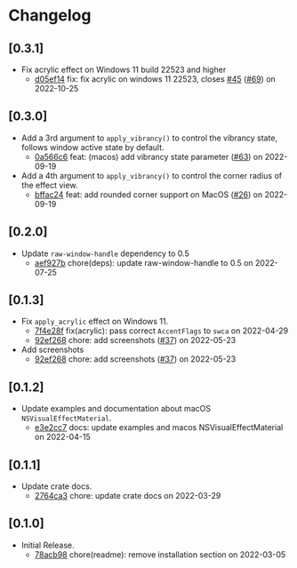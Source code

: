# Changelog

## \[0.3.1]

- Fix acrylic effect on Windows 11 build 22523 and higher
  - [d05ef14](https://github.com/tauri-apps/window-vibrancy/commit/d05ef146b94a8ca66e091e62be112a1c57d14563) fix: fix acrylic on windows 11 22523, closes [#45](https://github.com/tauri-apps/window-vibrancy/pull/45) ([#69](https://github.com/tauri-apps/window-vibrancy/pull/69)) on 2022-10-25

## \[0.3.0]

- Add a 3rd argument to `apply_vibrancy()` to control the vibrancy state, follows window active state by default.
  - [0a566c6](https://github.com/tauri-apps/window-vibrancy/commit/0a566c6cefca0371ce0e19cce8b9c7c7a7ae1f12) feat: (macos) add vibrancy state parameter ([#63](https://github.com/tauri-apps/window-vibrancy/pull/63)) on 2022-09-19
- Add a 4th argument to `apply_vibrancy()` to control the corner radius of the effect view.
  - [bffac24](https://github.com/tauri-apps/window-vibrancy/commit/bffac24a783dfd6c4d147d7bed6d5abc1d126acf) feat: add rounded corner support on MacOS  ([#26](https://github.com/tauri-apps/window-vibrancy/pull/26)) on 2022-09-19

## \[0.2.0]

- Update `raw-window-handle` dependency to 0.5
  - [aef927b](https://github.com/tauri-apps/window-vibrancy/commit/aef927b7378e834c2b14df13de785770c812c8a0) chore(deps): update raw-window-handle to 0.5 on 2022-07-25

## \[0.1.3]

- Fix `apply_acrylic` effect on Windows 11.
  - [7f4e28f](https://github.com/tauri-apps/window-vibrancy/commit/7f4e28fba82bfc70673cc48ca1aabec2356bdccd) fix(acrylic): pass correct `AccentFlags` to `swca` on 2022-04-29
  - [92ef268](https://github.com/tauri-apps/window-vibrancy/commit/92ef268006686fcdc9b8a3dd09d2b71b5140bd7f) chore: add screenshots ([#37](https://github.com/tauri-apps/window-vibrancy/pull/37)) on 2022-05-23
- Add screenshots
  - [92ef268](https://github.com/tauri-apps/window-vibrancy/commit/92ef268006686fcdc9b8a3dd09d2b71b5140bd7f) chore: add screenshots ([#37](https://github.com/tauri-apps/window-vibrancy/pull/37)) on 2022-05-23

## \[0.1.2]

- Update examples and documentation about macOS `NSVisualEffectMaterial`.
  - [e3e2cc7](https://github.com/tauri-apps/window-vibrancy/commit/e3e2cc7323a830305ef84001edfd7a7678d098d7) docs: update examples and macos NSVisualEffectMaterial on 2022-04-15

## \[0.1.1]

- Update crate docs.
  - [2764ca3](https://github.com/tauri-apps/window-vibrancy/commit/2764ca398661b7f4045b39883914f67e299a7fe4) chore: update crate docs on 2022-03-29

## \[0.1.0]

- Initial Release.
  - [78acb98](https://github.com/tauri-apps/window-vibrancy/commit/78acb9800f9a67ff5793de0b45b78225d91e2947) chore(readme): remove installation section on 2022-03-05
